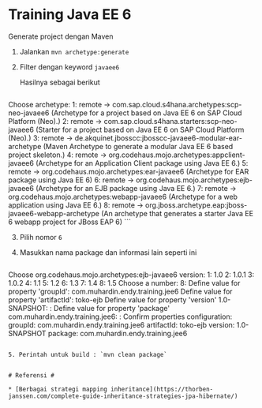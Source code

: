 # Training Java EE 6 #

Generate project dengan Maven

1. Jalankan `mvn archetype:generate`

2. Filter dengan keyword `javaee6`

    Hasilnya sebagai berikut

    ```
Choose archetype:
1: remote -> com.sap.cloud.s4hana.archetypes:scp-neo-javaee6 (Archetype for a project based on Java EE 6 on SAP Cloud Platform (Neo).)
2: remote -> com.sap.cloud.s4hana.starters:scp-neo-javaee6 (Starter for a project based on Java EE 6 on SAP Cloud Platform (Neo).)
3: remote -> de.akquinet.jbosscc:jbosscc-javaee6-modular-ear-archetype (Maven Archetype to generate a modular Java EE 6 based project skeleton.)
4: remote -> org.codehaus.mojo.archetypes:appclient-javaee6 (Archetype for an Application Client package using Java EE 6.)
5: remote -> org.codehaus.mojo.archetypes:ear-javaee6 (Archetype for EAR package using Java EE 6)
6: remote -> org.codehaus.mojo.archetypes:ejb-javaee6 (Archetype for an EJB package using Java EE 6.)
7: remote -> org.codehaus.mojo.archetypes:webapp-javaee6 (Archetype for a web application using Java EE 6.)
8: remote -> org.jboss.archetype.eap:jboss-javaee6-webapp-archetype (An archetype that generates a starter Java EE 6 webapp project for JBoss EAP 6)
    ```

3. Pilih nomor `6`

4. Masukkan nama package dan informasi lain seperti ini

   ```
Choose org.codehaus.mojo.archetypes:ejb-javaee6 version: 
1: 1.0
2: 1.0.1
3: 1.0.2
4: 1.1
5: 1.2
6: 1.3
7: 1.4
8: 1.5
Choose a number: 8: 
Define value for property 'groupId': com.muhardin.endy.training.jee6
Define value for property 'artifactId': toko-ejb
Define value for property 'version' 1.0-SNAPSHOT: : 
Define value for property 'package' com.muhardin.endy.training.jee6: : 
Confirm properties configuration:
groupId: com.muhardin.endy.training.jee6
artifactId: toko-ejb
version: 1.0-SNAPSHOT
package: com.muhardin.endy.training.jee6
   ```

5. Perintah untuk build : `mvn clean package`


# Referensi #

* [Berbagai strategi mapping inheritance](https://thorben-janssen.com/complete-guide-inheritance-strategies-jpa-hibernate/)